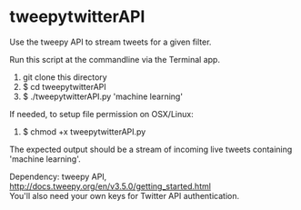 # tweepytwitterAPI

Use the tweepy API to stream tweets for a given filter.   

Run this script at the commandline via the Terminal app.  
  1. git clone this directory
  2. $ cd tweepytwitterAPI
  3. $ ./tweepytwitterAPI.py 'machine learning'

If needed, to setup file permission on OSX/Linux:   
  1. $ chmod +x tweepytwitterAPI.py  
  
The expected output should be a stream of incoming live tweets containing 'machine learning'.   

Dependency: tweepy API, http://docs.tweepy.org/en/v3.5.0/getting_started.html  
You'll also need your own keys for Twitter API authentication.   
